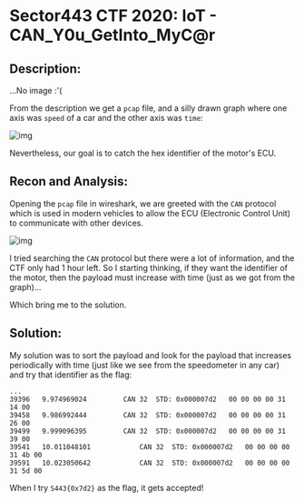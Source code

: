 # Sector443 CTF 2020: IoT - CAN_Y0u_GetInto_MyC@r

## Description:

...No image :'(

From the description we get a `pcap` file, and a silly drawn graph where one axis was `speed` of a car and the other axis was `time`:

![img](/path/to/graph "Silly graph")

Nevertheless, our goal is to catch the hex identifier of the motor's ECU.

## Recon and Analysis:

Opening the `pcap` file in wireshark, we are greeted with the `CAN` protocol which is used in modern vehicles to allow the ECU (Electronic Control Unit) to communicate with other devices.

![img](/path/to/pcap "bruh!")

I tried searching the `CAN` protocol but there were a lot of information, and the CTF only had 1 hour left. So I starting thinking, if they want the identifier of the motor, then the payload must increase with time (just as we got from the graph)...

Which bring me to the solution.

## Solution:

My solution was to sort the payload and look for the payload that increases periodically with time (just like we see from the speedometer in any car) and try that identifier as the flag:

```
...
39396	9.974969024			CAN	32	STD: 0x000007d2   00 00 00 00 31 14 00
39458	9.986992444			CAN	32	STD: 0x000007d2   00 00 00 00 31 26 00
39499	9.999096395			CAN	32	STD: 0x000007d2   00 00 00 00 31 39 00
39541	10.011048101			CAN	32	STD: 0x000007d2   00 00 00 00 31 4b 00
39591	10.023050642			CAN	32	STD: 0x000007d2   00 00 00 00 31 5d 00
```

When I try `S443{0x7d2}` as the flag, it gets accepted!